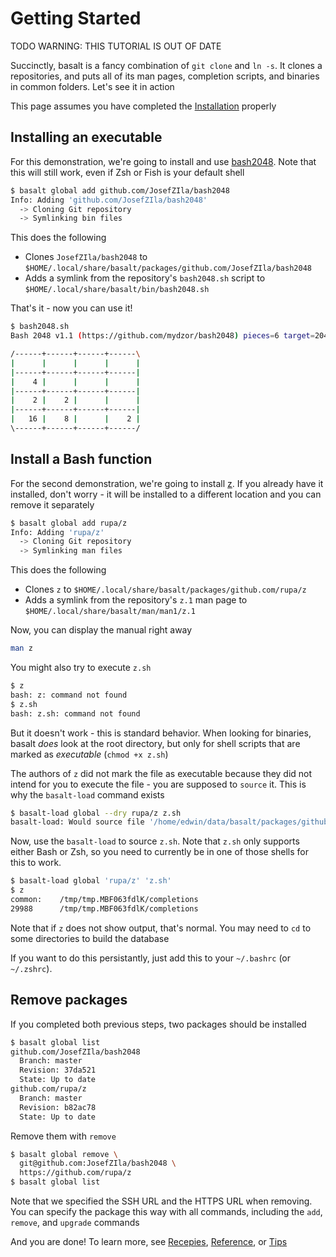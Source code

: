 # Getting Started

TODO WARNING: THIS TUTORIAL IS OUT OF DATE

Succinctly, basalt is a fancy combination of `git clone` and `ln -s`. It clones a repositories, and puts all of its man pages, completion scripts, and binaries in common folders. Let's see it in action

This page assumes you have completed the [Installation](./installation.md) properly

## Installing an executable

For this demonstration, we're going to install and use [bash2048](JosefZIla/bash2048). Note that this will still work, even if Zsh or Fish is your default shell

```sh
$ basalt global add github.com/JosefZIla/bash2048
Info: Adding 'github.com/JosefZIla/bash2048'
  -> Cloning Git repository
  -> Symlinking bin files
```

This does the following

- Clones `JosefZIla/bash2048` to `$HOME/.local/share/basalt/packages/github.com/JosefZIla/bash2048`
- Adds a symlink from the repository's `bash2048.sh` script to `$HOME/.local/share/basalt/bin/bash2048.sh`

That's it - now you can use it!

```sh
$ bash2048.sh
Bash 2048 v1.1 (https://github.com/mydzor/bash2048) pieces=6 target=2048 score=60

/------+------+------+------\
|      |      |      |      |
|------+------+------+------|
|    4 |      |      |      |
|------+------+------+------|
|    2 |    2 |      |      |
|------+------+------+------|
|   16 |    8 |      |    2 |
\------+------+------+------/
```

## Install a Bash function

For the second demonstration, we're going to install [z](https://github.com/rupa/z). If you already have it installed, don't worry - it will be installed to a different location and you can remove it separately

```sh
$ basalt global add rupa/z
Info: Adding 'rupa/z'
  -> Cloning Git repository
  -> Symlinking man files
```

This does the following

- Clones `z` to `$HOME/.local/share/basalt/packages/github.com/rupa/z`
- Adds a symlink from the repository's `z.1` man page to `$HOME/.local/share/basalt/man/man1/z.1`

Now, you can display the manual right away

```sh
man z
```

You might also try to execute `z.sh`

```sh
$ z
bash: z: command not found
$ z.sh
bash: z.sh: command not found
```

But it doesn't work - this is standard behavior. When looking for binaries, basalt _does_ look at the root directory, but only for shell scripts that are marked as _executable_ (`chmod +x z.sh`)

The authors of `z` did not mark the file as executable because they did not intend for you to execute the file - you are supposed to `source` it. This is why the `basalt-load` command exists

```sh
$ basalt-load global --dry rupa/z z.sh
basalt-load: Would source file '/home/edwin/data/basalt/packages/github.com/rupa/z/z.sh'
```

Now, use the `basalt-load` to source `z.sh`. Note that `z.sh` only supports either Bash or Zsh, so you need to currently be in one of those shells for this to work.

```sh
$ basalt-load global 'rupa/z' 'z.sh'
$ z
common:    /tmp/tmp.MBF063fdlK/completions
29988      /tmp/tmp.MBF063fdlK/completions
```

Note that if `z` does not show output, that's normal. You may need to `cd` to some directories to build the database

If you want to do this persistantly, just add this to your `~/.bashrc` (or `~/.zshrc`).

## Remove packages

If you completed both previous steps, two packages should be installed
```sh
$ basalt global list
github.com/JosefZIla/bash2048
  Branch: master
  Revision: 37da521
  State: Up to date
github.com/rupa/z
  Branch: master
  Revision: b82ac78
  State: Up to date
```

Remove them with `remove`

```sh
$ basalt global remove \
  git@github.com:JosefZIla/bash2048 \
  https://github.com/rupa/z
$ basalt global list
```

Note that we specified the SSH URL and the HTTPS URL when removing. You can specify the package this way with all commands, including the `add`, `remove`, and `upgrade` commands

And you are done! To learn more, see [Recepies](./.recepies.md), [Reference](./reference.md), or [Tips](./tips.md)
